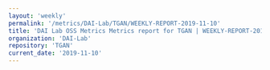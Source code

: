 ```yaml
---
layout: 'weekly'
permalink: '/metrics/DAI-Lab/TGAN/WEEKLY-REPORT-2019-11-10'
title: 'DAI Lab OSS Metrics Metrics report for TGAN | WEEKLY-REPORT-2019-11-10'
organization: 'DAI-Lab'
repository: 'TGAN'
current_date: '2019-11-10'
---
```

